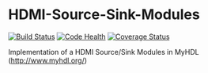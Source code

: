 # HDMI-Source-Sink-Modules

[![Build Status](https://travis-ci.org/srivatsan-ramesh/HDMI-Source-Sink-Modules.svg?branch=master)](https://travis-ci.org/srivatsan-ramesh/HDMI-Source-Sink-Modules)
[![Code Health](https://landscape.io/github/srivatsan-ramesh/HDMI-Source-Sink-Modules/master/landscape.svg?style=flat)](https://landscape.io/github/srivatsan-ramesh/HDMI-Source-Sink-Modules/master)
[![Coverage Status](https://coveralls.io/repos/github/srivatsan-ramesh/HDMI-Source-Sink-Modules/badge.svg?branch=master)](https://coveralls.io/github/srivatsan-ramesh/HDMI-Source-Sink-Modules?branch=master)

Implementation of a HDMI Source/Sink Modules in MyHDL (http://www.myhdl.org/)